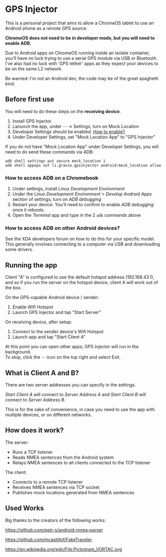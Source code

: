 # GPS Injector

This is a personal project that aims to allow a ChromeOS tablet to use an Android phone as a remote GPS source.

**ChromeOS does not need to be in developer mode, but you will need to enable ADB.**

Due to Android apps on ChromeOS running inside an isolate container, you'll have no luck trying to use a serial GPS module via USB or Bluetooth. I've also had no luck with 'GPS tether' apps as they expect your devices to be on the same L2 network.

Be warned: I'm not an Android dev, the code may be of the great spaghetti kind.

## Before first use

You will need to do these steps on the **receiving device**.

1. Install GPS Injector
2. Lanunch the app, under ⋅⋅⋅ -> Settings, turn on Mock Location
3. Developer Settings should be enabled. [How to enable?](https://developer.android.com/studio/debug/dev-options?hl=en-419)
4. Under Developer Settings, set "Mock Location App" to "GPS Injector"

If you do not have "Mock Location App" under Developer Settings, you will need to do send these commands via ADB:

```
adb shell settings put secure mock_location 1
adb shell appops set li.gravio.gpsinjector android:mock_location allow
```

### How to access ADB on a Chromebook

1. Under settings, install _Linux Development Environment_
2. Under the _Linux Development Environment_ > _Develop Android Apps_ section of settings, turn on _ADB debugging_
3. Restart your device. You'll need to confirm to enable _ADB debugging_ once it reboots.
4. Open the _Terminal_ app and type in the 2 `adb` commands above

### How to access ADB on other Android devices?

See the XDA developers forum on how to do this for your specific model. This generally involves connecting to a computer via USB and downloading some drivers.

## Running the app

Client "A" is configured to use the default hotspot address (192.168.43.1), and so if you run the server on the hotspot device, client A will work out of the box.

On the GPS-capable Android device / sender:
1. Enable Wifi Hotspot
2. Launch GPS Injector and tap "Start Server"
   
On receiving device, after setup:
1. Connect to the sender device's Wifi Hotspot
2. Launch app and tap "Start Client A" 

At this point you can open other apps; GPS Injector will run in the background.\
To stop, click the ⋅⋅⋅ icon on the top right and select Exit.

## What is Client A and B?

There are two server addresses you can specify in the settings.

_Start Client A_ will connect to _Server Address A_ and _Start Client B_ will connect to _Server Address B_.

This is for the sake of convenience, in case you need to use the app with multiple devices, or on different networks.

## How does it work?

The server:
- Runs a TCP listener
- Reads NMEA sentences from the Android system
- Relays NMEA sentences to all clients connected to the TCP listener

The client:
- Connects to a remote TCP listener
- Receives NMEA sentences via TCP socket
- Publishes mock locations generated from NMEA sentences

## Used Works

Big thanks to the creators of the following works:

https://github.com/petr-s/android-nmea-parser

https://github.com/mcastillof/FakeTraveler

https://en.wikipedia.org/wiki/File:Pictogram_VORTAC.svg
